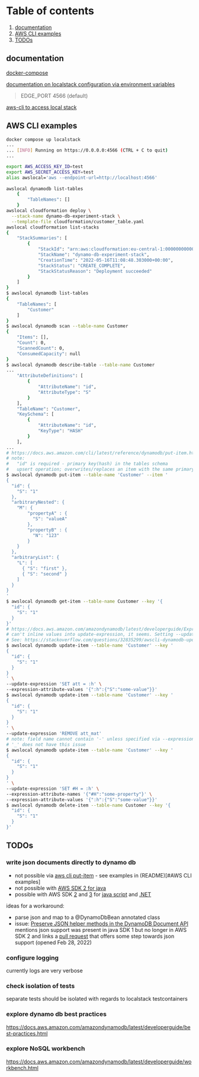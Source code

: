 
# Table of contents
1. [documentation](#documentation)
2. [AWS CLI examples](#aws-cli-examples)
3. [TODOs](#todos)

## documentation

[docker-compose](docker-compose.yml)

[documentation on localstack configuration via environment variables](https://docs.localstack.cloud/localstack/configuration/)

> EDGE_PORT 4566 (default)

[aws-cli to access local stack](https://docs.localstack.cloud/integrations/aws-cli/)

## AWS CLI examples

```bash
docker compose up localstack
...
... [INFO] Running on https://0.0.0.0:4566 (CTRL + C to quit)
...

export AWS_ACCESS_KEY_ID=test
export AWS_SECRET_ACCESS_KEY=test
alias awslocal='aws --endpoint-url=http://localhost:4566'
  
awslocal dynamodb list-tables
    {
        "TableNames": []
    }
awslocal cloudformation deploy \
  --stack-name dynamo-db-experiment-stack \
  --template-file cloudformation/customer_table.yaml
awslocal cloudformation list-stacks
{
    "StackSummaries": [
        {
            "StackId": "arn:aws:cloudformation:eu-central-1:000000000000:stack/dynamo-db-experiment-stack/603ed07c",
            "StackName": "dynamo-db-experiment-stack",
            "CreationTime": "2022-05-16T11:08:48.303000+00:00",
            "StackStatus": "CREATE_COMPLETE",
            "StackStatusReason": "Deployment succeeded"
        }
    ]
}
$ awslocal dynamodb list-tables
{
    "TableNames": [
        "Customer"
    ]
}
$ awslocal dynamodb scan --table-name Customer
{
    "Items": [],
    "Count": 0,
    "ScannedCount": 0,
    "ConsumedCapacity": null
}
$ awslocal dynamodb describe-table --table-name Customer
...
    "AttributeDefinitions": [
        {
            "AttributeName": "id",
            "AttributeType": "S"
        }
    ],
    "TableName": "Customer",
    "KeySchema": [
        {
            "AttributeName": "id",
            "KeyType": "HASH"
        }
    ],
...
# https://docs.aws.amazon.com/cli/latest/reference/dynamodb/put-item.html
# note:
#   "id" is required - primary key(hash) in the tables schema
#   upsert operation; overwrites/replaces an item with the same primary key
$ awslocal dynamodb put-item --table-name 'Customer' --item '
{
  "id": {
    "S": "1"
  },
  "arbitraryNested": {
    "M": {
        "propertyA" : {
          "S": "valueA"
        },
        "propertyB" : {
          "N": "123"
        }
    }
  },
  "arbitraryList": {
    "L": [
      { "S": "first" },
      { "S": "second" } 
    ]
  }
}
'
$ awslocal dynamodb get-item --table-name Customer --key '{
  "id": {
    "S": "1"
  }
}'
# https://docs.aws.amazon.com/amazondynamodb/latest/developerguide/Expressions.UpdateExpressions.html
# can't inline values into update-expression, it seems. Setting --update-expression 'SET att = {"S":"some-value"}' fails.
# See: https://stackoverflow.com/questions/32835299/awscli-dynamodb-update-item-command-syntax
$ awslocal dynamodb update-item --table-name 'Customer' --key '
{
  "id": {
    "S": "1"
  }
}
' \
--update-expression 'SET att = :h' \
--expression-attribute-values '{":h":{"S":"some-value"}}'
$ awslocal dynamodb update-item --table-name 'Customer' --key '
{
  "id": {
    "S": "1"
  }
}
' \
--update-expression 'REMOVE att_mat'
# note: field name cannot contain '-' unless specified via --expression-attribute-names option; --update-expression 'SET "some-property" = :h' fails
# '_' does not have this issue
$ awslocal dynamodb update-item --table-name 'Customer' --key '
{
  "id": {
    "S": "1"
  }
}
' \
--update-expression 'SET #H = :h' \
--expression-attribute-names '{"#H":"some-property"}' \
--expression-attribute-values '{":h":{"S":"some-value"}}'
$ awslocal dynamodb delete-item --table-name Customer --key '{
  "id": {
    "S": "1"
  }
}'
```

## TODOs

### write json documents directly to dynamo db

* not possible via [aws cli put-item](https://docs.aws.amazon.com/cli/latest/reference/dynamodb/put-item.html) - see examples in (README)[#AWS CLI examples]
* not possible with [AWS SDK 2 for java](https://docs.aws.amazon.com/sdk-for-java/latest/developer-guide/examples-dynamodb.html)
* possible with AWS SDK [2](https://docs.aws.amazon.com/sdk-for-javascript/v2/developer-guide/welcome.html) and [3](https://docs.aws.amazon.com/AWSJavaScriptSDK/v3/latest/index.html) for [java script](https://docs.aws.amazon.com/AWSJavaScriptSDK/latest/AWS/DynamoDB/DocumentClient.html#put-property) and [.NET](https://docs.aws.amazon.com/sdk-for-net/v3/developer-guide/dynamodb-json.html)

ideas for a workaround:
* parse json and map to a @DynamoDbBean annotated class
* issue: [Preserve JSON helper methods in the DynamoDB Document API](https://github.com/aws/aws-sdk-java-v2/issues/1862) mentions json support was present in java SDK 1 but no longer in AWS SDK 2 and links a [pull request](https://github.com/aws/aws-sdk-java-v2/pull/3060) that offers some step towards json support (opened Feb 28, 2022)

### configure logging

currently logs are very verbose

### check isolation of tests

separate tests should be isolated with regards to localstack testcontainers

### explore dynamo db best practices

https://docs.aws.amazon.com/amazondynamodb/latest/developerguide/best-practices.html

### explore NoSQL workbench

https://docs.aws.amazon.com/amazondynamodb/latest/developerguide/workbench.html
